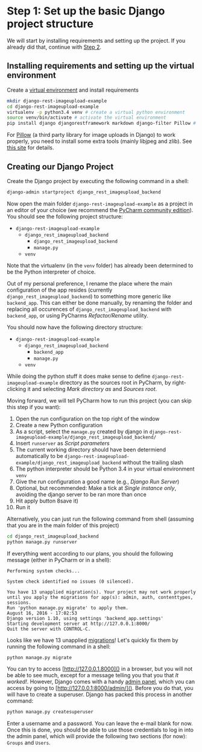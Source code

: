 # Step 1: Set up the basic Django project structure
We will start by installing requirements and setting up the project. If you already did that, continue with [Step 2](step2.md).

## Installing requirements and setting up the virtual environment
Create a [virtual environment](http://docs.python-guide.org/en/latest/dev/virtualenvs/) and install requirements
```bash
mkdir django-rest-imageupload-example
cd django-rest-imageupload-example
virtualenv -p python3.4 venv # create a virtual python environment
source venv/bin/activate # activate the virtual environment
pip install django djangorestframework markdown django-filter Pillow # install requirements
```

For [Pillow](https://python-pillow.org/) (a third party library for image uploads in Django) to work properly, you need to install some 
extra tools (mainly libjpeg and zlib). See [this site](http://pillow.readthedocs.io/en/3.1.x/installation.html#building-on-linux) for details.

## Creating our Django Project
Create the Django project by executing the following command in a shell:
```bash
django-admin startproject django_rest_imageupload_backend
```

Now open the main folder `django-rest-imageupload-example` as a project in an editor of your choice
(we recommend the [PyCharm community edition](https://www.jetbrains.com/pycharm/download/#section=linux)). 
You should see the following project structure:

 * `django-rest-imageupload-example`
     * `django_rest_imageupload_backend`
         * `django_rest_imageupload_backend`
         * `manage.py`
     * `venv`

Note that the virtualenv (in the `venv` folder) has already been determined to be the Python interpreter of choice.

Out of my personal preference, I rename the place where the main configuration of the app resides (currently
`django_rest_imageupload_backend`) to something more generic like `backend_app`. This can either be done manually, 
by renaming the folder and replacing all occurences of `django_rest_imageupload_backend` with `backend_app`, or using
PyCharms _Refactor/Rename_ utility.

You should now have the following directory structure:

 * `django-rest-imageupload-example`
     * `django_rest_imageupload_backend`
         * `backend_app`
         * `manage.py`
     * `venv`


While doing the python stuff it does make sense to define `django-rest-imageupload-example` directory
as the sources root in PyCharm, by right-clicking it and selecting _Mark directory as_ and _Sources root_.


Moving forward, we will tell PyCharm how to run this project (you can skip this step if you want):
 
 1. Open the run configuration on the top right of the window
 1. Create a new Python configuration
 1. As a script, select the `manage.py` created by django in `django-rest-imageupload-example/django_rest_imageupload_backend/`
 1. Insert `runserver` as _Script parameters_ 
 1. The current working directory should have been determiend automatically to be `django-rest-imageupload-example/django_rest_imageupload_backend` without the trailing slash
 1. The python interpreter should be Python 3.4 in your virtual environment `venv`
 1. Give the run configuration a good name (e.g., *Django Run Server*) 
 1. Optional, but recommended: Make a tick at _Single instance only_, avoiding the django server to be ran more than once
 1. Hit apply button 8save it)
 1. Run it
 
Alternatively, you can just run the following command from shell (assuming that you are in the main folder of this project)
```bash
cd django_rest_imageupload_backend
python manage.py runserver
```

If everything went according to our plans, you should the following message (either in PyCharm or in a shell):
```
Performing system checks...

System check identified no issues (0 silenced).

You have 13 unapplied migration(s). Your project may not work properly until you apply the migrations for app(s): admin, auth, contenttypes, sessions.
Run 'python manage.py migrate' to apply them.
August 16, 2016 - 17:02:53
Django version 1.10, using settings 'backend_app.settings'
Starting development server at http://127.0.0.1:8000/
Quit the server with CONTROL-C.
```


Looks like we have 13 unapplied [migrations](https://docs.djangoproject.com/en/1.10/topics/migrations/)! Let's quickly fix them by running the following command in a shell:
```bash
python manage.py migrate
```


You can try to access [http://127.0.0.1.8000]() in a browser, but you will not be able to see much, except for a message
telling you that you that _It worked!_. However, Django comes with a handy [admin panel](https://docs.djangoproject.com/en/1.10/ref/contrib/admin/), which you can 
access by going to [http://127.0.0.1:8000/admin/](). Before you do that, you will have to create a superuser. Django
has packed this process in another command:
```bash
python manage.py createsuperuser
```
Enter a username and a password. You can leave the e-mail blank for now. Once this is done, you should be able to use
those credentials to log in into the admin panel, which will provide the following two sections (for now): `Groups` and 
`Users`. 


